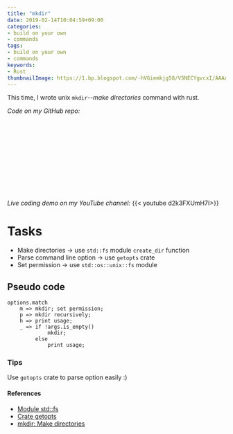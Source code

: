 ```yaml
---
title: "mkdir"
date: 2019-02-14T10:04:59+09:00
categories:
- build on your own
- commands
tags:
- build on your own
- commands
keywords:
- Rust
thumbnailImage: https://1.bp.blogspot.com/-hVGiemkjg58/V5NECYgvcxI/AAAAAAAA8gk/aj0H6AbBIV4XOIdF964KDN48oNCsy0qjgCLcB/s800/ha_kenkou_oldman.png
---
```


This time, I wrote unix `mkdir`--*make directories* command with rust.

<!--more-->

<!--toc-->

*Code on my GitHub repo:*
<div class="iframely-embed"><div class="iframely-responsive" style="height: 168px; padding-bottom: 0;"><a href="https://github.com/kHigasa/rustcli/blob/master/mkdir/mkdir/src/main.rs" data-iframely-url="//cdn.iframe.ly/8tLVzR6"></a></div></div><script async src="//cdn.iframe.ly/embed.js" charset="utf-8"></script>

*Live coding demo on my YouTube channel:*
{{< youtube d2k3FXUmH7I>}}

# Tasks

- Make directories -> use `std::fs` module `create_dir` function
- Parse command line option -> use `getopts` crate
- Set permission -> use `std::os::unix::fs` module

## Pseudo code

```
options.match
    m => mkdir; set permission;
    p => mkdir recursively;
    h => print usage;
    _ => if !args.is_empty()
             mkdir;
         else
             print usage;
```

### Tips

Use `getopts` crate to parse option easily :)

#### References

- [Module std::fs](https://doc.rust-lang.org/std/fs/index.html)
- [Crate getopts](https://docs.rs/getopts/)
- [mkdir: Make directories](https://www.gnu.org/software/coreutils/mkdir)

